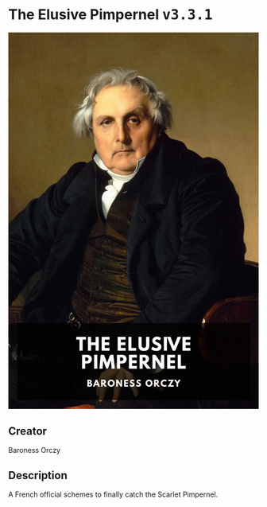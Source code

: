 
# The Elusive Pimpernel <kbd>v3.3.1</kbd>

<center>
  <img src="./cover-1024.jpg"/>
</center>

## Creator
Baroness Orczy

## Description
A French official schemes to finally catch the Scarlet Pimpernel.
